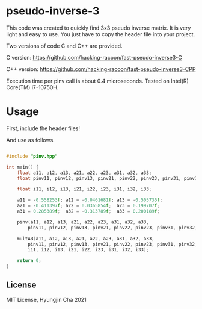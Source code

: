 # pseudo-inverse-3
This code was created to quickly find 3x3 pseudo inverse matrix.
It is very light and easy to use. You just have to copy the header file into your project.

Two versions of code C and C++ are provided.

C   version: https://github.com/hacking-racoon/fast-pseudo-inverse3-C

C++ version: https://github.com/hacking-racoon/fast-pseudo-inverse3-CPP

Execution time per pinv call is about 0.4 microseconds. Tested on Intel(R) Core(TM) i7-10750H.

# Usage
First, include the header files!

And use as follows.

```C++

#include "pinv.hpp"

int main() {
    float a11, a12, a13, a21, a22, a23, a31, a32, a33;
    float pinv11, pinv12, pinv13, pinv21, pinv22, pinv23, pinv31, pinv32, pinv33;

    float i11, i12, i13, i21, i22, i23, i31, i32, i33;

    a11 = -0.558253f; a12 = -0.0461681f; a13 = -0.505735f;
    a21 = -0.411397f; a22 = 0.0365854f;  a23 = 0.199707f;
    a31 = 0.285389f;  a32 = -0.313789f;  a33 = 0.200189f;

    pinv(a11, a12, a13, a21, a22, a23, a31, a32, a33,
        pinv11, pinv12, pinv13, pinv21, pinv22, pinv23, pinv31, pinv32, pinv33);

    multAB(a11, a12, a13, a21, a22, a23, a31, a32, a33,
        pinv11, pinv12, pinv13, pinv21, pinv22, pinv23, pinv31, pinv32, pinv33,
        i11, i12, i13, i21, i22, i23, i31, i32, i33);

	return 0;
}
```

## License
MIT License, Hyungjin Cha 2021
